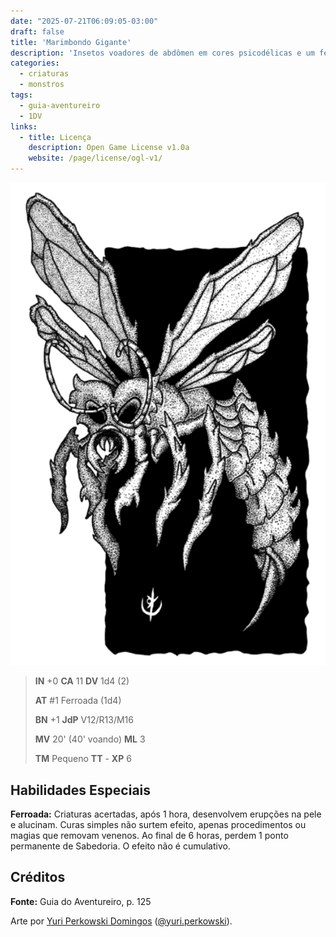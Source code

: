 ```yaml
---
date: "2025-07-21T06:09:05-03:00"
draft: false
title: 'Marimbondo Gigante'
description: 'Insetos voadores de abdômen em cores psicodélicas e um ferrão rubro.'
categories:
  - criaturas
  - monstros
tags:
  - guia-aventureiro
  - 1DV
links:
  - title: Licença
    description: Open Game License v1.0a
    website: /page/license/ogl-v1/
---
```


![Marimbondo Gigante](marimbondo.png)

> **IN** +0 **CA** 11 **DV** 1d4 (2)
>
> **AT** #1 Ferroada (1d4)
>
> **BN** +1 **JdP** V12/R13/M16
>
> **MV** 20' (40' voando) **ML** 3
>
> **TM** Pequeno **TT** - **XP** 6

## Habilidades Especiais

**Ferroada:** Criaturas acertadas, após 1 hora, desenvolvem
erupções na pele e alucinam. Curas simples não surtem
efeito, apenas procedimentos ou magias que removam
venenos. Ao final de 6 horas, perdem 1 ponto permanente
de Sabedoria. O efeito não é cumulativo.

## Créditos

**Fonte:** Guia do Aventureiro, p. 125

Arte por [Yuri Perkowski Domingos](https://www.artstation.com/perkowski) ([@yuri.perkowski](https://www.instagram.com/yuri.perkowski/)).
